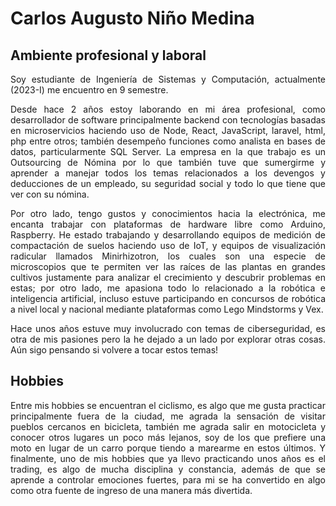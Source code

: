 # Carlos Augusto Niño Medina

## Ambiente profesional y laboral

<div style="text-align:justify">
Soy estudiante de Ingeniería de Sistemas y Computación, actualmente (2023-I) me encuentro en 9 semestre.

Desde hace 2 años estoy laborando en mi área profesional, como desarrollador de software principalmente backend con tecnologías basadas en microservicios haciendo uso de Node, React, JavaScript, laravel, html, php entre otros; también desempeño funciones como  analista en bases de datos, particularmente SQL Server. La empresa en la que trabajo es un Outsourcing de Nómina por lo que también tuve que sumergirme y aprender a manejar todos los temas relacionados a los devengos y deducciones de un empleado, su seguridad social y todo lo que tiene que ver con su nómina.

Por otro lado, tengo gustos y conocimientos hacia la electrónica, me encanta trabajar con plataformas de hardware libre como Arduino, Raspberry. He estado trabajando y desarrollando equipos de medición de compactación de suelos haciendo uso de IoT, y equipos de visualización radicular llamados Minirhizotron, los cuales son una especie de microscopios que te permiten ver las raíces de las plantas en grandes cultivos justamente para analizar el crecimiento y descubrir problemas en estas; por otro lado, me apasiona todo lo relacionado a la robótica e inteligencia artificial, incluso estuve participando en concursos de robótica a nivel local y nacional mediante plataformas como Lego Mindstorms y Vex.

Hace unos años estuve muy involucrado con temas de ciberseguridad, es otra de mis pasiones pero la he dejado a un lado por explorar otras cosas.  Aún sigo pensando si volvere a tocar estos temas!



## Hobbies

Entre mis hobbies se encuentran el ciclismo, es algo que me gusta practicar principalmente fuera de la ciudad, me agrada la sensación de visitar pueblos cercanos en bicicleta, también me agrada salir en motocicleta y conocer otros lugares un poco más lejanos, soy de los que prefiere una moto en lugar de un carro porque tiendo a marearme en estos últimos. Y finalmente, uno de mis hobbies que ya llevo practicando unos años es el trading, es algo de mucha disciplina y constancia, además de que se aprende a controlar emociones fuertes, para mi se ha convertido en algo como otra fuente de ingreso de una manera más divertida.

</div>

